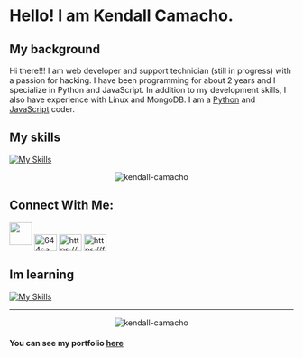 # Hello! I am Kendall Camacho.

## My background
Hi there!!! I am web developer and support technician (still in progress) with a passion for hacking. I have been programming for about 2 years and I specialize in Python and JavaScript. In addition to my development skills, I also have experience with Linux and MongoDB.
I am a [Python](https://www.python.org/) and [JavaScript](https://www.javascript.com/) coder.

## My skills

[![My Skills](https://skillicons.dev/icons?i=py,cpp,css,git,html,js,bootstrap,flask,vite,github,mongodb,express,react,nodejs,linux,firebase&theme=dark)](https://skillicons.dev)

<p align="center"><img align="center" src="https://github-readme-streak-stats.herokuapp.com/?user=kendall-camacho&" alt="kendall-camacho" /></p>


## Connect With Me:
<p align="left">
<img height="40" src="https://raw.githubusercontent.com/innng/innng/master/assets/kyubey.gif"/>
<a href="https://twitter.com/644Camacho" target="blank"><img align="center" src="https://raw.githubusercontent.com/rahuldkjain/github-profile-readme-generator/master/src/images/icons/Social/twitter.svg" alt="644camacho" height="30" width="40" /></a>
<a href="https://linkedin.com/in/kendall-camacho-24b895214/" target="blank"><img align="center" src="https://raw.githubusercontent.com/rahuldkjain/github-profile-readme-generator/master/src/images/icons/Social/linked-in-alt.svg" alt="https://www.linkedin.com/in/kendall-camacho-24b895214/" height="30" width="40" /></a>
<a href="https://fb.com/profile.php?id=100076193534743" target="blank"><img align="center" src="https://raw.githubusercontent.com/rahuldkjain/github-profile-readme-generator/master/src/images/icons/Social/facebook.svg" alt="https://facebook.com/profile.php?id=100076193534743" height="30" width="40" /></a>
</p>

## Im learning
[![My Skills](https://skillicons.dev/icons?i=angular,arduino,raspberrypi,bash,cs,dotnet,visualstudio,docker,nvim&theme=dark&perline=9)](https://skillicons.dev)

----------

<p align="center"><img align="center" src="https://github-readme-stats.vercel.app/api/top-langs?username=kendall-camacho&show_icons=true&locale=en&layout=compact" alt="kendall-camacho" /></p>

#### You can see my portfolio [here](https://kendall-camacho.netlify.app/)



